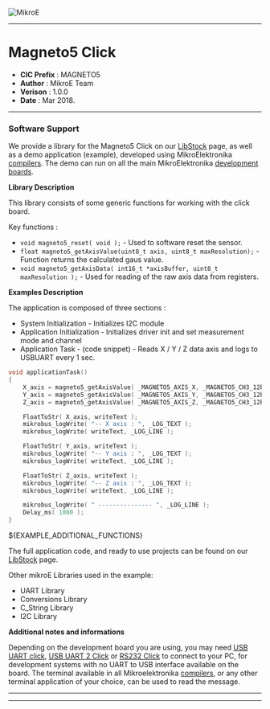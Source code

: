 ![MikroE](http://www.mikroe.com/img/designs/beta/logo_small.png)

---

# Magneto5 Click

- **CIC Prefix**  : MAGNETO5
- **Author**      : MikroE Team
- **Verison**     : 1.0.0
- **Date**        : Mar 2018.

---

### Software Support

We provide a library for the Magneto5 Click on our [LibStock](https://libstock.mikroe.com/projects/view/2361/magneto-5-click) 
page, as well as a demo application (example), developed using MikroElektronika 
[compilers](http://shop.mikroe.com/compilers). The demo can run on all the main 
MikroElektronika [development boards](http://shop.mikroe.com/development-boards).

**Library Description**

This library consists of some generic functions for working with the click board.

Key functions :

- ```void magneto5_reset( void );``` - Used to software reset the sensor.
- ```float magneto5_getAxisValue(uint8_t axis, uint8_t maxResolution);``` - Function returns the calculated gaus value.
- ```void magneto5_getAxisData( int16_t *axisBuffer, uint8_t maxResolution );``` - Used for reading of the raw axis data from registers.

**Examples Description**

The application is composed of three sections :

- System Initialization - Initializes I2C module
- Application Initialization - Initializes driver init and set measurement mode and channel
- Application Task - (code snippet) - Reads X / Y / Z data axis and logs to USBUART every 1 sec.


```.c
void applicationTask()
{
    X_axis = magneto5_getAxisValue( _MAGNETO5_AXIS_X, _MAGNETO5_CH3_12bits_1ms);
    Y_axis = magneto5_getAxisValue( _MAGNETO5_AXIS_Y, _MAGNETO5_CH3_12bits_1ms );
    Z_axis = magneto5_getAxisValue( _MAGNETO5_AXIS_Z, _MAGNETO5_CH3_12bits_1ms );

    FloatToStr( X_axis, writeText );
    mikrobus_logWrite( "-- X axis : ", _LOG_TEXT );
    mikrobus_logWrite( writeText, _LOG_LINE );

    FloatToStr( Y_axis, writeText );
    mikrobus_logWrite( "-- Y axis : ", _LOG_TEXT );
    mikrobus_logWrite( writeText, _LOG_LINE );

    FloatToStr( Z_axis, writeText );
    mikrobus_logWrite( "-- Z axis : ", _LOG_TEXT );
    mikrobus_logWrite( writeText, _LOG_LINE );

    mikrobus_logWrite( " --------------- ", _LOG_LINE );
    Delay_ms( 1000 );
}
```

${EXAMPLE_ADDITIONAL_FUNCTIONS}

The full application code, and ready to use projects can be found on our 
[LibStock](https://libstock.mikroe.com/projects/view/2361/magneto-5-click) page.

Other mikroE Libraries used in the example:

- UART Library
- Conversions Library
- C_String Library
- I2C Library

**Additional notes and informations**

Depending on the development board you are using, you may need 
[USB UART click](http://shop.mikroe.com/usb-uart-click), 
[USB UART 2 Click](http://shop.mikroe.com/usb-uart-2-click) or 
[RS232 Click](http://shop.mikroe.com/rs232-click) to connect to your PC, for 
development systems with no UART to USB interface available on the board. The 
terminal available in all Mikroelektronika 
[compilers](http://shop.mikroe.com/compilers), or any other terminal application 
of your choice, can be used to read the message.

---
---
